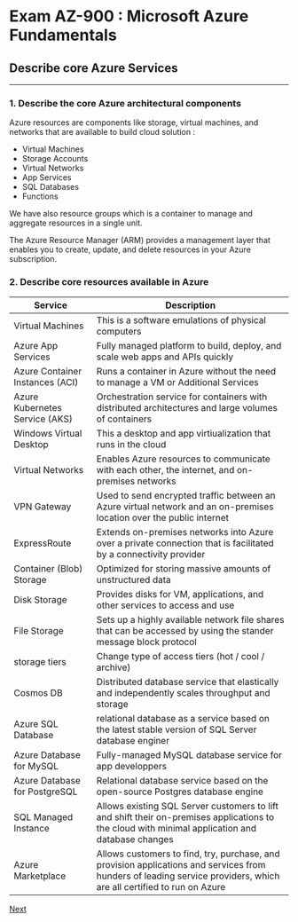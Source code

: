 # Exam AZ-900 : Microsoft Azure Fundamentals

## Describe core Azure Services

---

### 1. Describe the core Azure architectural components

Azure resources are components like storage, virtual machines, and networks that are available to build cloud solution :
- Virtual Machines
- Storage Accounts
- Virtual Networks
- App Services
- SQL Databases
- Functions

We have also resource groups which is a container to manage and aggregate resources in a single unit.

The Azure Resource Manager (ARM) provides a management layer that enables you to create, update, and delete resources in your Azure subscription.

### 2. Describe core resources available in Azure

| Service                         | Description                                                                                                                                                         |
|---------------------------------|---------------------------------------------------------------------------------------------------------------------------------------------------------------------|
| Virtual Machines                | This is a software emulations of physical computers                                                                                                                 |
| Azure App Services              | Fully managed platform to build, deploy, and scale web apps and APIs quickly                                                                                        |
| Azure Container Instances (ACI) | Runs a container in Azure without the need to manage a VM or Additional Services                                                                                    |
| Azure Kubernetes Service (AKS)  | Orchestration service for containers with distributed architectures and large volumes of containers                                                                 |
| Windows Virtual Desktop         | This a desktop and app virtiualization that runs in the cloud                                                                                                       |
| Virtual Networks                | Enables Azure resources to communicate with each other, the internet, and on-premises networks                                                                      |
| VPN Gateway                     | Used to send encrypted traffic between an Azure virtual network and an on-premises location over the public internet                                                |
| ExpressRoute                    | Extends on-premises networks into Azure over a private connection that is facilitated by a connectivity provider                                                    |
| Container (Blob) Storage        | Optimized for storing massive amounts of unstructured data                                                                                                          |
| Disk Storage                    | Provides disks for VM, applications, and other services to access and use                                                                                           |
| File Storage                    | Sets up a highly available network file shares that can be accessed by using the stander message block protocol                                                     |
| storage tiers                   | Change type of access tiers (hot / cool / archive)                                                                                                                  |
| Cosmos DB                       | Distributed database service that elastically and independently scales throughput and storage                                                                       |
| Azure SQL Database              | relational database as a service based on the latest stable version of SQL Server database enginer                                                                  |
| Azure Database for MySQL        | Fully-managed MySQL database service for app developpers                                                                                                            |
| Azure Database for PostgreSQL   | Relational database service based on the open-source Postgres database engine                                                                                       |
| SQL Managed Instance            | Allows existing SQL Server customers to lift and shift their on-premises applications to the cloud with minimal application and database changes                    |
| Azure Marketplace               | Allows customers to find, try, purchase, and provision applications and services from hunders of leading service providers, which are all certified to run on Azure |


[Next](03-TOOLS.md)